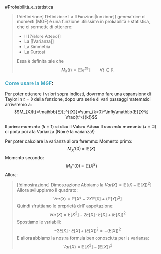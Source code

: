 #Probabilità_e_statistica 
> [!definizione]  Definizione
> La [[Funzioni|funzione]] generatrice di momenti (MGF) è una funzione utilissima in probabilità e statistica, che ci permette di ottenere:
> - Il [[Valore Atteso]]
> - La [[Varianza]]
> - La Simmetria
> - La Curtosi
> 
> Essa è definita tale che:
> $$M_{X}(t)=\mathbb{E}[e^{tX}]\quad \quad \forall t\in\mathbb{R}$$

### <font color="#4bacc6">Come usare la MGF</font>:

Per poter ottenere i valori sopra indicati, dovremo fare una espansione di Taylor in $t=0$ della funzione, dopo una serie di vari passaggi matematici arriveremo a:
$$M_{X}(t)=\mathbb{E}[e^{tX}]=\sum_{k=0}^\infty\mathbb{E}[X^k] \frac{t^k}{k!}$$

Il primo momento ($k=1$) ci dice il Valore Atteso
Il secondo momento ($k=2$) ci porta poi alla Varianza (Non è la varianza!)

Per poter calcolare la varianza allora faremmo:
Momento primo:
$$M_{X}'(0)=\mathbb{E}(X)$$
Momento secondo:
$$M_{X}''(0)=\mathbb{E}(X^2)$$
Allora:
> [!dimostrazione] Dimostrazione
> Abbiamo la $Var(X)=\mathbb{E}[(X-\mathbb{E}[X])^2]$
> Allora sviluppiamo il quadrato:
> $$Var(X)=\mathbb{E}[X^2-2X\mathbb{E}[X]+(\mathbb{E}[X])^2]$$
> Quindi sfruttiamo le proprietà dell’ aspettazione:
> $$Var(X)=E[X^2]−2E[X]⋅E[X]+(E[X])^2$$
> Spostiamo le variabili:
> $$−2E[X]⋅E[X]+(E[X])^2=−(E[X])^2$$
> E allora abbiamo la nostra formula ben conosciuta per la varianza:
> $$Var(X)=\mathbb{E}[X^2]-(\mathbb{E}[X])^2$$

